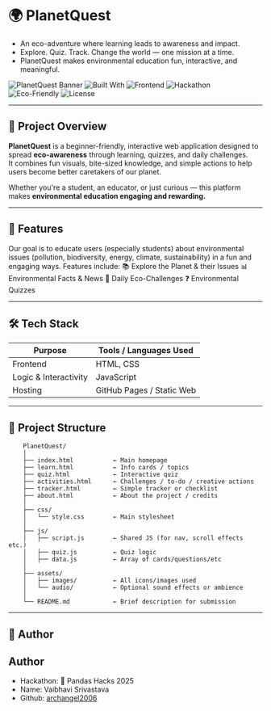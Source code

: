 # 🌍 PlanetQuest

- An eco-adventure where learning leads to awareness and impact.
- Explore. Quiz. Track. Change the world — one mission at a time.  
- PlanetQuest makes environmental education fun, interactive, and meaningful.

![PlanetQuest Banner](https://img.shields.io/badge/Planet%20Quest-Environmental%20Awareness%20Tool-green) ![Built With](https://img.shields.io/badge/Built%20With-JavaScript-blue?style=plastic&logo=javascript) ![Frontend](https://img.shields.io/badge/Frontend-HTML%2FCSS-orange?style=plastic&logo=html5) ![Hackathon](https://img.shields.io/badge/Panda%20Hacks-2025-yellow?style=plastic&logo=github) ![Eco-Friendly](https://img.shields.io/badge/Eco--Friendly-%F0%9F%8C%B1%20YES-brightgreen?style=plastic&logo=leaf) ![License](https://img.shields.io/badge/License-Proprietary-red?style=plastic&logo=firefox)

---
## 📌 Project Overview

**PlanetQuest** is a beginner-friendly, interactive web application designed to spread **eco-awareness** through learning, quizzes, and daily challenges.  
It combines fun visuals, bite-sized knowledge, and simple actions to help users become better caretakers of our planet.

Whether you're a student, an educator, or just curious — this platform makes **environmental education engaging and rewarding.**

---
## 🚀 Features

Our goal is to educate users (especially students) about environmental issues (pollution, biodiversity, energy, climate, sustainability) in a fun and engaging ways. Features include: 
📚 Explore the Planet & their Issues
📊 Environmental Facts & News
🎯 Daily Eco-Challenges
❓ Environmental Quizzes

---
## 🛠️ Tech Stack

| Purpose       | Tools / Languages Used         |
|--------------|-------------------------------|
| Frontend     | HTML, CSS                     |
| Logic & Interactivity | JavaScript               |
| Hosting      | GitHub Pages / Static Web     |

---
## 📁 Project Structure

```
    PlanetQuest/
    │
    ├── index.html           ← Main homepage
    ├── learn.html           ← Info cards / topics
    ├── quiz.html            ← Interactive quiz
    ├── activities.html      ← Challenges / to-do / creative actions
    ├── tracker.html         ← Simple tracker or checklist
    ├── about.html           ← About the project / credits
    │
    ├── css/
    │   └── style.css        ← Main stylesheet
    │
    ├── js/
    │   ├── script.js        ← Shared JS (for nav, scroll effects etc.)
    │   ├── quiz.js          ← Quiz logic
    │   ├── data.js          ← Array of cards/questions/etc
    │
    ├── assets/
    │   ├── images/          ← All icons/images used
    │   └── audio/           ← Optional sound effects or ambience
    │
    └── README.md            ← Brief description for submission

```
---

## 👤 Author

## Author

- Hackathon: 🐼 Pandas Hacks 2025
- Name: Vaibhavi Srivastava
- Github: [archangel2006](https://github.com/archangel2006)
